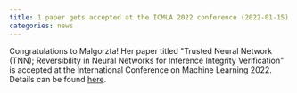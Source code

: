 ```yaml
---
title: 1 paper gets accepted at the ICMLA 2022 conference (2022-01-15)
categories: news 
---
```


Congratulations to Malgorzta! Her paper titled "Trusted Neural Network (TNN); Reversibility in Neural Networks for Inference Integrity Verification" is accepted at the International Conference on Machine Learning 2022. Details can be found [here](https://waset.org/machine-learning-and-applications-conference-in-april-2022-in-boston).
